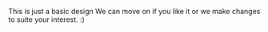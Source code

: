 This is just a basic design 
We can move on if you like it or 
we make changes to suite your interest. :)

